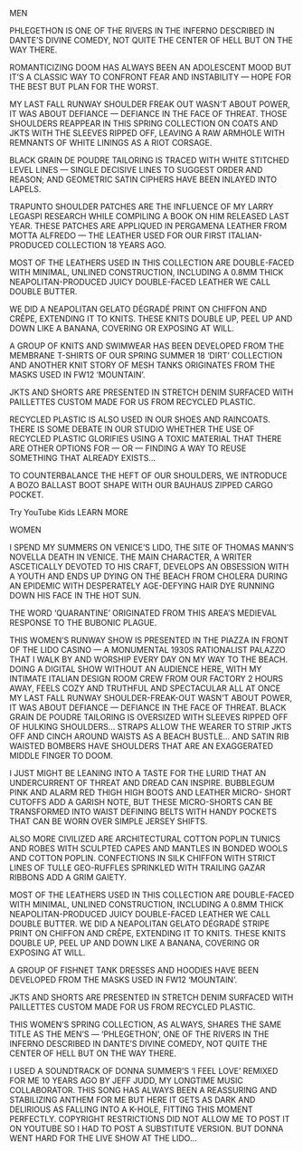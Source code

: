 MEN

PHLEGETHON IS ONE OF THE RIVERS IN THE INFERNO DESCRIBED IN DANTE’S DIVINE COMEDY, NOT QUITE THE CENTER OF HELL BUT ON THE WAY THERE. 
 
ROMANTICIZING DOOM HAS ALWAYS BEEN AN ADOLESCENT MOOD BUT IT’S A CLASSIC WAY TO CONFRONT FEAR AND INSTABILITY — HOPE FOR THE BEST BUT PLAN FOR THE WORST. 
 
MY LAST FALL RUNWAY SHOULDER FREAK OUT WASN’T ABOUT POWER, IT WAS ABOUT DEFIANCE — DEFIANCE IN THE FACE OF THREAT. THOSE SHOULDERS REAPPEAR IN THIS SPRING COLLECTION ON COATS AND JKTS WITH THE SLEEVES RIPPED OFF, LEAVING A RAW ARMHOLE WITH REMNANTS OF WHITE LININGS AS A RIOT CORSAGE.
 
BLACK GRAIN DE POUDRE TAILORING IS TRACED WITH WHITE STITCHED LEVEL LINES — SINGLE DECISIVE LINES TO SUGGEST ORDER AND REASON; AND GEOMETRIC SATIN CIPHERS HAVE BEEN INLAYED INTO LAPELS.
 
TRAPUNTO SHOULDER PATCHES ARE THE INFLUENCE OF MY LARRY LEGASPI RESEARCH WHILE COMPILING A BOOK ON HIM RELEASED LAST YEAR. THESE PATCHES ARE APPLIQUED IN PERGAMENA LEATHER FROM MOTTA ALFREDO — THE LEATHER USED FOR OUR FIRST ITALIAN-PRODUCED COLLECTION 18 YEARS AGO.
 
MOST OF THE LEATHERS USED IN THIS COLLECTION ARE DOUBLE-FACED WITH MINIMAL, UNLINED CONSTRUCTION, INCLUDING A 0.8MM THICK NEAPOLITAN-PRODUCED JUICY DOUBLE-FACED LEATHER WE CALL DOUBLE BUTTER.
 
WE DID A NEAPOLITAN GELATO DÉGRADÉ PRINT ON CHIFFON AND CRÊPE, EXTENDING IT TO KNITS. THESE KNITS DOUBLE UP, PEEL UP AND DOWN LIKE A BANANA, COVERING OR EXPOSING AT WILL.
 
A GROUP OF KNITS AND SWIMWEAR HAS BEEN DEVELOPED FROM THE MEMBRANE T-SHIRTS OF OUR SPRING SUMMER 18 ‘DIRT’ COLLECTION AND ANOTHER KNIT STORY OF MESH TANKS ORIGINATES FROM THE MASKS USED IN FW12 ‘MOUNTAIN’.
 
JKTS AND SHORTS ARE PRESENTED IN STRETCH DENIM SURFACED WITH PAILLETTES CUSTOM MADE FOR US FROM RECYCLED PLASTIC.
 
RECYCLED PLASTIC IS ALSO USED IN OUR SHOES AND RAINCOATS. THERE IS SOME DEBATE IN OUR STUDIO WHETHER THE USE OF RECYCLED PLASTIC GLORIFIES USING A TOXIC MATERIAL THAT THERE ARE OTHER OPTIONS FOR — OR — FINDING A WAY TO REUSE SOMETHING THAT ALREADY EXISTS…
 
TO COUNTERBALANCE THE HEFT OF OUR SHOULDERS, WE INTRODUCE A BOZO BALLAST BOOT SHAPE WITH OUR BAUHAUS ZIPPED CARGO POCKET.

Try YouTube Kids
LEARN MORE


WOMEN

I SPEND MY SUMMERS ON VENICE’S LIDO, THE SITE OF THOMAS MANN’S NOVELLA DEATH IN VENICE. THE MAIN CHARACTER, A WRITER ASCETICALLY DEVOTED TO HIS CRAFT, DEVELOPS AN OBSESSION WITH A YOUTH AND ENDS UP DYING ON THE BEACH FROM CHOLERA DURING AN EPIDEMIC WITH DESPERATELY AGE-DEFYING HAIR DYE RUNNING DOWN HIS FACE IN THE HOT SUN. 

THE WORD ‘QUARANTINE’ ORIGINATED FROM THIS AREA’S MEDIEVAL RESPONSE TO THE BUBONIC PLAGUE. 

THIS WOMEN’S RUNWAY SHOW IS PRESENTED IN THE PIAZZA IN FRONT OF THE LIDO CASINO — A MONUMENTAL 1930S RATIONALIST PALAZZO THAT I WALK BY AND WORSHIP EVERY DAY ON MY WAY TO THE BEACH. DOING A DIGITAL SHOW WITHOUT AN AUDIENCE HERE, WITH MY INTIMATE ITALIAN DESIGN ROOM CREW FROM OUR FACTORY 2 HOURS AWAY, FEELS COZY AND TRUTHFUL AND SPECTACULAR ALL AT ONCE 
MY LAST FALL RUNWAY SHOULDER-FREAK-OUT WASN’T ABOUT POWER, IT WAS ABOUT DEFIANCE — DEFIANCE IN THE FACE OF THREAT. BLACK GRAIN DE POUDRE TAILORING IS OVERSIZED WITH SLEEVES RIPPED OFF OF HULKING SHOULDERS... STRAPS ALLOW THE WEARER TO STRIP JKTS OFF AND CINCH AROUND WAISTS AS A BEACH BUSTLE... AND SATIN RIB WAISTED BOMBERS HAVE SHOULDERS THAT ARE AN EXAGGERATED MIDDLE FINGER TO DOOM. 

I JUST MIGHT BE LEANING INTO A TASTE FOR THE LURID THAT AN UNDERCURRENT OF THREAT AND DREAD CAN INSPIRE. BUBBLEGUM PINK AND ALARM RED THIGH HIGH BOOTS AND LEATHER MICRO- SHORT CUTOFFS ADD A GARISH NOTE, BUT THESE MICRO-SHORTS CAN BE TRANSFORMED INTO WAIST DEFINING BELTS WITH HANDY POCKETS THAT CAN BE WORN OVER SIMPLE JERSEY SHIFTS. 

ALSO MORE CIVILIZED ARE ARCHITECTURAL COTTON POPLIN TUNICS AND ROBES WITH SCULPTED CAPES AND MANTLES IN BONDED WOOLS AND COTTON POPLIN. CONFECTIONS IN SILK CHIFFON WITH STRICT LINES OF TULLE GEO-RUFFLES SPRINKLED WITH TRAILING GAZAR RIBBONS ADD A GRIM GAIETY. 

MOST OF THE LEATHERS USED IN THIS COLLECTION ARE DOUBLE-FACED WITH MINIMAL, UNLINED CONSTRUCTION, INCLUDING A 0.8MM THICK NEAPOLITAN-PRODUCED JUICY DOUBLE-FACED LEATHER WE CALL DOUBLE BUTTER. 
WE DID A NEAPOLITAN GELATO DÉGRADÉ STRIPE PRINT ON CHIFFON AND CRÊPE, EXTENDING IT TO KNITS. THESE KNITS DOUBLE UP, PEEL UP AND DOWN LIKE A BANANA, COVERING OR EXPOSING AT WILL. 

A GROUP OF FISHNET TANK DRESSES AND HOODIES HAVE BEEN DEVELOPED FROM THE MASKS USED IN FW12 ‘MOUNTAIN’. 

JKTS AND SHORTS ARE PRESENTED IN STRETCH DENIM SURFACED WITH PAILLETTES CUSTOM MADE FOR US FROM RECYCLED PLASTIC. 

THIS WOMEN’S SPRING COLLECTION, AS ALWAYS, SHARES THE SAME TITLE AS THE MEN’S — ‘PHLEGETHON’, ONE OF THE RIVERS IN THE INFERNO DESCRIBED IN DANTE’S DIVINE COMEDY, NOT QUITE THE CENTER OF HELL BUT ON THE WAY THERE. 

I USED A SOUNDTRACK OF DONNA SUMMER’S ‘I FEEL LOVE’ REMIXED FOR ME 10 YEARS AGO BY JEFF JUDD, MY LONGTIME MUSIC COLLABORATOR. THIS SONG HAS ALWAYS BEEN A REASSURING AND STABILIZING ANTHEM FOR ME BUT HERE IT GETS AS DARK AND DELIRIOUS AS FALLING INTO A K-HOLE, FITTING THIS MOMENT PERFECTLY. COPYRIGHT RESTRICTIONS DID NOT ALLOW ME TO POST IT ON YOUTUBE SO I HAD TO POST A SUBSTITUTE VERSION. BUT DONNA WENT HARD FOR THE LIVE SHOW AT THE LIDO...
